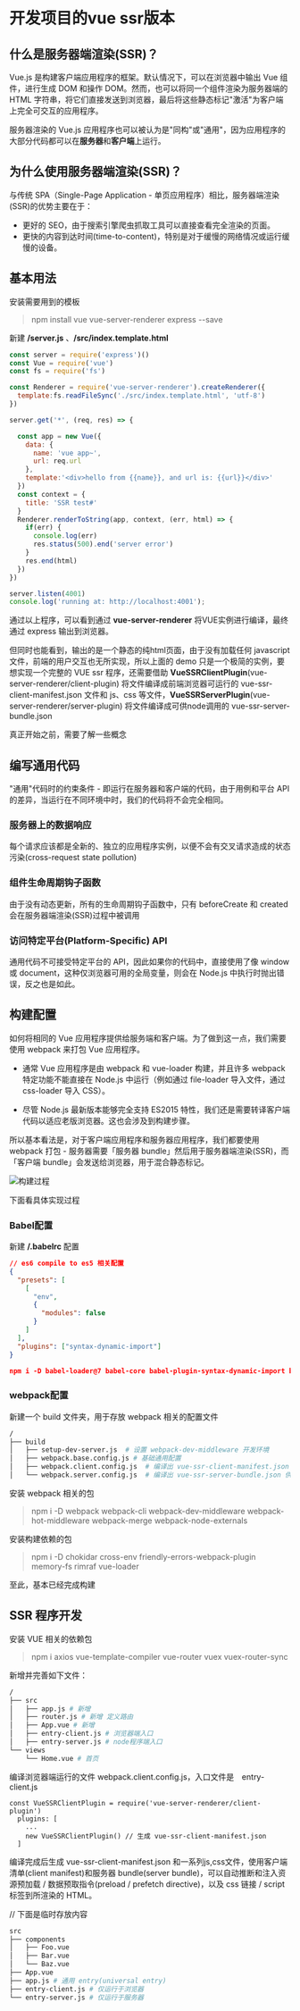# 开发项目的vue ssr版本

## 什么是服务器端渲染(SSR)？

Vue.js 是构建客户端应用程序的框架。默认情况下，可以在浏览器中输出 Vue 组件，进行生成 DOM 和操作 DOM。然而，也可以将同一个组件渲染为服务器端的 HTML 字符串，将它们直接发送到浏览器，最后将这些静态标记"激活"为客户端上完全可交互的应用程序。

服务器渲染的 Vue.js 应用程序也可以被认为是"同构"或"通用"，因为应用程序的大部分代码都可以在**服务器**和**客户端**上运行。


## 为什么使用服务器端渲染(SSR)？

与传统 SPA（Single-Page Application - 单页应用程序）相比，服务器端渲染(SSR)的优势主要在于：

- 更好的 SEO，由于搜索引擎爬虫抓取工具可以直接查看完全渲染的页面。
- 更快的内容到达时间(time-to-content)，特别是对于缓慢的网络情况或运行缓慢的设备。


## 基本用法
安装需要用到的模板
> npm install vue vue-server-renderer express --save

新建 **/server.js** 、**/src/index.template.html**

```javascript
const server = require('express')()
const Vue = require('vue')
const fs = require('fs')

const Renderer = require('vue-server-renderer').createRenderer({
  template:fs.readFileSync('./src/index.template.html', 'utf-8')
})

server.get('*', (req, res) => {

  const app = new Vue({
    data: {
      name: 'vue app~',
      url: req.url
    },
    template:'<div>hello from {{name}}, and url is: {{url}}</div>'
  })
  const context = {
    title: 'SSR test#'
  }
  Renderer.renderToString(app, context, (err, html) => {
    if(err) {
      console.log(err)
      res.status(500).end('server error')
    }
    res.end(html)
  })
})

server.listen(4001)
console.log('running at: http://localhost:4001');
```
通过以上程序，可以看到通过 **vue-server-renderer** 将VUE实例进行编译，最终通过 express 输出到浏览器。

但同时也能看到，输出的是一个静态的纯html页面，由于没有加载任何 javascript 文件，前端的用户交互也无所实现，所以上面的 demo 只是一个极简的实例，要想实现一个完整的 VUE ssr 程序，还需要借助 **VueSSRClientPlugin**(vue-server-renderer/client-plugin) 将文件编译成前端浏览器可运行的 vue-ssr-client-manifest.json 文件和 js、css 等文件，**VueSSRServerPlugin**(vue-server-renderer/server-plugin) 将文件编译成可供node调用的 vue-ssr-server-bundle.json 

真正开始之前，需要了解一些概念

## 编写通用代码
"通用"代码时的约束条件 - 即运行在服务器和客户端的代码，由于用例和平台 API 的差异，当运行在不同环境中时，我们的代码将不会完全相同。
### 服务器上的数据响应
每个请求应该都是全新的、独立的应用程序实例，以便不会有交叉请求造成的状态污染(cross-request state pollution)

### 组件生命周期钩子函数
由于没有动态更新，所有的生命周期钩子函数中，只有 beforeCreate 和 created 会在服务器端渲染(SSR)过程中被调用

### 访问特定平台(Platform-Specific) API
通用代码不可接受特定平台的 API，因此如果你的代码中，直接使用了像 window 或 document，这种仅浏览器可用的全局变量，则会在 Node.js 中执行时抛出错误，反之也是如此。

## 构建配置
如何将相同的 Vue 应用程序提供给服务端和客户端。为了做到这一点，我们需要使用 webpack 来打包 Vue 应用程序。

- 通常 Vue 应用程序是由 webpack 和 vue-loader 构建，并且许多 webpack 特定功能不能直接在 Node.js 中运行（例如通过 file-loader 导入文件，通过 css-loader 导入 CSS）。

- 尽管 Node.js 最新版本能够完全支持 ES2015 特性，我们还是需要转译客户端代码以适应老版浏览器。这也会涉及到构建步骤。

所以基本看法是，对于客户端应用程序和服务器应用程序，我们都要使用 webpack 打包 - 服务器需要「服务器 bundle」然后用于服务器端渲染(SSR)，而「客户端 bundle」会发送给浏览器，用于混合静态标记。

![构建过程](https://cloud.githubusercontent.com/assets/499550/17607895/786a415a-5fee-11e6-9c11-45a2cfdf085c.png)

下面看具体实现过程

### Babel配置

新建 **/.babelrc**  配置
``` json
// es6 compile to es5 相关配置
{
  "presets": [
    [
      "env",
      {
        "modules": false
      }
    ]
  ],
  "plugins": ["syntax-dynamic-import"]
}

npm i -D babel-loader@7 babel-core babel-plugin-syntax-dynamic-import babel-preset-env
```

### webpack配置
新建一个 build 文件夹，用于存放 webpack 相关的配置文件
``` bash
/
├── build
│   ├── setup-dev-server.js  # 设置 webpack-dev-middleware 开发环境
│   ├── webpack.base.config.js # 基础通用配置
│   ├── webpack.client.config.js  # 编译出 vue-ssr-client-manifest.json 文件和 js、css 等文件，供浏览器调用
│   └── webpack.server.config.js  # 编译出 vue-ssr-server-bundle.json 供 nodejs 调用
```
安装 webpack 相关的包
> npm i -D webpack webpack-cli webpack-dev-middleware webpack-hot-middleware webpack-merge webpack-node-externals

安装构建依赖的包
> npm i -D chokidar cross-env friendly-errors-webpack-plugin memory-fs rimraf vue-loader

至此，基本已经完成构建

## SSR 程序开发

安装 VUE 相关的依赖包

> npm i axios vue-template-compiler vue-router vuex vuex-router-sync

新增并完善如下文件：
``` bash
/
├── src
│   ├── app.js # 新增
│   ├── router.js # 新增 定义路由
│   ├── App.vue # 新增
│   ├── entry-client.js # 浏览器端入口
│   ├── entry-server.js # node程序端入口
└── views
    └── Home.vue # 首页

```

编译浏览器端运行的文件 webpack.client.config.js，入口文件是　entry-client.js
```
const VueSSRClientPlugin = require('vue-server-renderer/client-plugin')
  plugins: [
    ...
    new VueSSRClientPlugin() // 生成 vue-ssr-client-manifest.json
  ]
```
编译完成后生成 vue-ssr-client-manifest.json 和一系列js,css文件，使用客户端清单(client manifest)和服务器 bundle(server bundle)，可以自动推断和注入资源预加载 / 数据预取指令(preload / prefetch directive)，以及 css 链接 / script 标签到所渲染的 HTML。



// 下面是临时存放内容

``` bash
src
├── components
│   ├── Foo.vue
│   ├── Bar.vue
│   └── Baz.vue
├── App.vue
├── app.js # 通用 entry(universal entry)
├── entry-client.js # 仅运行于浏览器
└── entry-server.js # 仅运行于服务器
```
